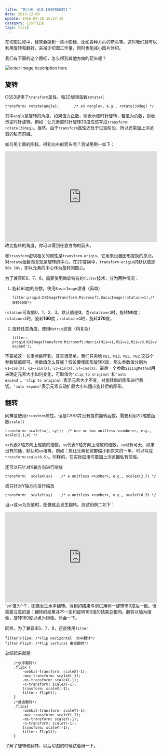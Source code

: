 ```yaml
---
title: "第八天，谈谈【旋转和翻转】"
date: 2013-12-08
update: 2016-09-28 10:27:19
category: CSS十日谈
tags: [css]
---
```


在切图过程中，经常会碰到一些小图标，比如各种方向的箭头等。这时我们就可以利用旋转和翻转，来减少切图工作量，同时也能减小图片体积。

我们有下面的这个图标，怎么得到其他方向的箭头呢？

![enter image description here][1]

旋转
--

CSS3提供了`transform`属性，和2D旋转函数`rotate()`

    transform: rotate(angle);       /* an <angle>, e.g., rotate(30deg) */

其中`angle`是旋转的角度，如果值为正数，则表示顺时针旋转，若值为负数，则表示逆时针旋转。例如：让元素顺时针旋转30度应该写成`transform: rotate(30deg)`。当然，由于`transform`属性还处于试验阶段，所以还需加上浏览器的私有前缀。

如何用上面的图标，得到向右的箭头呢？测试用例一如下：
<iframe width="100%" height="300" src="http://jsfiddle.net/zicai/3DBE9/1/embedded/" allowfullscreen="allowfullscreen" frameborder="0"></iframe>
改变旋转的角度，你可以得到任意方向的箭头。

和`transform`密切相关的属性是`transform-origin`，它用来设置图形变换的原点。对`rotate`函数而言就是旋转的中心。在2D变换中，`transform-origin`的默认值是`50% 50%`，即以元素的中心作为旋转的圆心。

为了兼容IE6、7、8，需要使用微软特有的`filter`技术。分为两种情况：

 1. 旋转90度的倍数，使用`BasicImage`滤镜（简单）

        filter:progid:DXImageTransform.Microsoft.BasicImage(rotation=1);/*旋转90度*/

 `rotation`可取值0、1、2、3。默认值是**0**。当`rotation=1`时，旋转**90**度；`rotation=2`时，旋转**180**度；`rotation=3`时，旋转**270**度。

 2. 旋转任意角度，使用`Matrix`滤镜（稍复杂）

        filter: progid:DXImageTransform.Microsoft.Matrix(M11=v1,M12=v2,M21=v3,M22=v4,SizingMethod='auto expand');

 不要被这一长串参数吓到，其实很简单。我们只需给 `M11、M12、M21、M22` 这四个参数赋值即可。参数值怎么算呢？假设要使图形旋转X度，那么参数值分别为 `v1=cos(X)、v2=-sin(X)、v3=sin(X)、v4=cos(X)`。最后一个参数`SizingMethod`用来确定元素大小如何变化，可取值为`'clip to original'`和`'auto expand'`。`'clip to original'`表示元素大小不变，对旋转后的图形进行裁切。`'auto expand'`表示元素自动扩展大小以适应旋转后的图形。

翻转
--
同样是使用`transform`属性，但是CSS3并没有提供翻转函数。需要利用2D缩放函数`scale()`

    transform: scale(sx[, sy]);  /* one or two unitless <number>s, e.g., scale(2.1,4) */

`sx`代表X轴方向上缩放的倍数，`sy`代表Y轴方向上缩放的倍数，`sy`可有可无，如果没有的话，默认和`sx`相等。例如：想让元素长宽都缩小到原来的一半，可以写成`transform:scale(0.5)`。同样的，在实际应用时要加上浏览器私有前缀。

还可以只针对X轴方向进行缩放

    transform:  scaleX(sx)    /* a unitless <number>, e.g., scaleX(2.7) */

或只针对Y轴方向进行缩放

    transform:  scaleY(sy)    /* a unitless <number>, e.g., scaleY(0.3) */


当`sx`或`sy`为负值时，图像就会发生翻转。测试用例二如下：
<iframe width="100%" height="300" src="http://jsfiddle.net/zicai/3DBE9/3/embedded/" allowfullscreen="allowfullscreen" frameborder="0"></iframe>
`sx`值为`-1`，图像发生水平翻转。得到的结果与测试用例一旋转180度后一致。但需要注意的是：翻转的结果并不一定和旋转180度的结果总相同。翻转以轴为镜像，旋转180度以点为镜像。体会一下。

同样，为了兼容IE6、7、8，还是使用`filter`

    filter:FlipH; /*Flip Horizontal  水平翻转*/
    filter:FlipV; /*Flip vertical 垂直翻转*/

总结起来就是:

        /*水平翻转*/
        .flipx {
            -webkit-transform: scaleX(-1);
            -moz-transform: scaleX(-1);
            -ms-transform: scaleX(-1);
            -o-transform: scaleX(-1);
            transform: scaleX(-1);
            filter: FlipH();
        }
        /*垂直翻转*/
        .flipy{
            -webkit-transform: scaleY(-1);
            -moz-transform: scaleY(-1);
            -ms-transform: scaleY(-1);
            -o-transform: scaleY(-1);
            transform: scaleY(-1);
            filter: FlipV();
        }

了解了旋转和翻转，以后切图的时候试着用一下。


  [1]: http://htmljs.b0.upaiyun.com/uploads/1392273296947-circle-backward-128.png
  [2]: http://jsfiddle.net/zicai/3DBE9/embedded/
